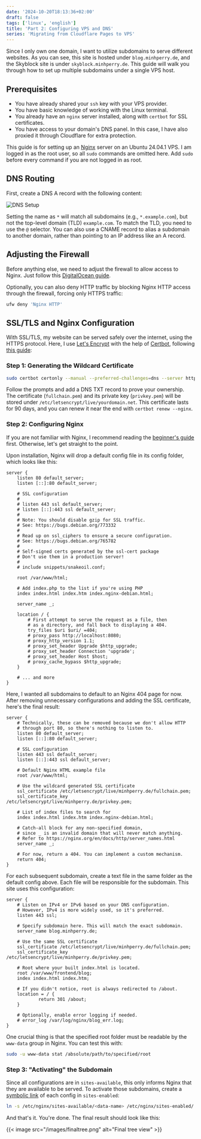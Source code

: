 ```yaml
---
date: '2024-10-20T18:13:36+02:00'
draft: false
tags: ['linux', 'english']
title: 'Part 2: Configuring VPS and DNS'
series: 'Migrating from Cloudflare Pages to VPS'
---
```


Since I only own one domain, I want to utilize subdomains to serve different websites. As you can see, this site is hosted under `blog.minhperry.de`, and the Skyblock site is under `skyblock.minhperry.de`. This guide will walk you through how to set up multiple subdomains under a single VPS host.

<!--more-->

## Prerequisites
- You have already shared your `ssh` key with your VPS provider.
- You have basic knowledge of working with the Linux terminal.
- You already have an `nginx` server installed, along with `certbot` for SSL certificates.
- You have access to your domain's DNS panel. In this case, I have also proxied it through Cloudflare for extra protection.

This guide is for setting up an [Nginx](https://nginx.org/en/) server on an Ubuntu 24.04.1 VPS. I am logged in as the root user, so all `sudo` commands are omitted here. Add `sudo` before every command if you are not logged in as root.

## DNS Routing

First, create a DNS A record with the following content:

![DNS Setup](/images/dns.png)

Setting the name as `*` will match all subdomains (e.g., `*.example.com`), but not the top-level domain (TLD) `example.com`. To match the TLD, you need to use the `@` selector. You can also use a CNAME record to alias a subdomain to another domain, rather than pointing to an IP address like an A record.

## Adjusting the Firewall

Before anything else, we need to adjust the firewall to allow access to Nginx. Just follow this [DigitalOcean guide](https://www.digitalocean.com/community/tutorials/how-to-install-nginx-on-ubuntu-20-04).

Optionally, you can also deny HTTP traffic by blocking Nginx HTTP access through the firewall, forcing only HTTPS traffic:

~~~bash {filename="bash"}
ufw deny 'Nginx HTTP'
~~~

## SSL/TLS and Nginx Configuration

With SSL/TLS, my website can be served safely over the internet, using the HTTPS protocol. Here, I use [Let's Encrypt](https://letsencrypt.org/) with the help of [Certbot](https://certbot.eff.org/), following [this guide](https://www.webhi.com/how-to/generate-lets-encrypt-wildcard-certificates-nginx/):

### Step 1: Generating the Wildcard Certificate
~~~bash {filename="bash"}
sudo certbot certonly --manual --preferred-challenges=dns --server https://acme-v02.api.letsencrypt.org/directory --agree-tos -d '*.yourdomain.net'
~~~
Follow the prompts and add a DNS TXT record to prove your ownership. The certificate (`fullchain.pem`) and its private key (`privkey.pem`) will be stored under `/etc/letsencrypt/live/yourdomain.net`. This certificate lasts for 90 days, and you can renew it near the end with `certbot renew --nginx`.

### Step 2: Configuring Nginx

If you are not familiar with Nginx, I recommend reading the [beginner's guide](http://nginx.org/en/docs/beginners_guide.html) first. Otherwise, let's get straight to the point.

Upon installation, Nginx will drop a default config file in its config folder, which looks like this:

~~~nginx {filename="/etc/nginx/sites-available/default"}
server {
    listen 80 default_server;
    listen [::]:80 default_server;

    # SSL configuration
    #
    # listen 443 ssl default_server;
    # listen [::]:443 ssl default_server;
    #
    # Note: You should disable gzip for SSL traffic.
    # See: https://bugs.debian.org/773332
    #
    # Read up on ssl_ciphers to ensure a secure configuration.
    # See: https://bugs.debian.org/765782
    #
    # Self-signed certs generated by the ssl-cert package
    # Don't use them in a production server!
    #
    # include snippets/snakeoil.conf;

    root /var/www/html;

    # Add index.php to the list if you're using PHP
    index index.html index.htm index.nginx-debian.html;

    server_name _;

    location / {
        # First attempt to serve the request as a file, then
        # as a directory, and fall back to displaying a 404.
        try_files $uri $uri/ =404;
        # proxy_pass http://localhost:8080;
        # proxy_http_version 1.1;
        # proxy_set_header Upgrade $http_upgrade;
        # proxy_set_header Connection 'upgrade';
        # proxy_set_header Host $host;
        # proxy_cache_bypass $http_upgrade;
    }

    # ... and more
}
~~~

Here, I wanted all subdomains to default to an Nginx 404 page for now. After removing unnecessary configurations and adding the SSL certificate, here's the final result:

~~~nginx {filename="/etc/nginx/sites-available/default"}
server {
    # Technically, these can be removed because we don't allow HTTP
    # through port 80, so there's nothing to listen to.
    listen 80 default_server;
    listen [::]:80 default_server;

    # SSL configuration
    listen 443 ssl default_server;
    listen [::]:443 ssl default_server;

    # Default Nginx HTML example file
    root /var/www/html;

    # Use the wildcard generated SSL certificate
    ssl_certificate /etc/letsencrypt/live/minhperry.de/fullchain.pem;
    ssl_certificate_key /etc/letsencrypt/live/minhperry.de/privkey.pem;

    # List of index files to search for
    index index.html index.htm index.nginx-debian.html;

    # Catch-all block for any non-specified domain,
    # since _ is an invalid domain that will never match anything.
    # Refer to https://nginx.org/en/docs/http/server_names.html
    server_name _;

    # For now, return a 404. You can implement a custom mechanism.
    return 404;
}
~~~

For each subsequent subdomain, create a text file in the same folder as the default config above. Each file will be responsible for the subdomain. This site uses this configuration:

~~~nginx {filename="/etc/nginx/sites-available/blog"}
server {
    # Listen on IPv4 or IPv6 based on your DNS configuration.
    # However, IPv4 is more widely used, so it's preferred.
    listen 443 ssl;

    # Specify subdomain here. This will match the exact subdomain.
    server_name blog.minhperry.de; 

    # Use the same SSL certificate
    ssl_certificate /etc/letsencrypt/live/minhperry.de/fullchain.pem;  
    ssl_certificate_key /etc/letsencrypt/live/minhperry.de/privkey.pem; 

    # Root where your built index.html is located.
    root /var/www/frontend/blog; 
    index index.html index.htm;

    # If you didn't notice, root is always redirected to /about.
    location = / {
            return 301 /about;
    }

    # Optionally, enable error logging if needed.
    # error_log /var/log/nginx/blog_err.log;
}
~~~

One crucial thing is that the specified root folder must be readable by the `www-data` group in Nginx. You can test this with:

~~~bash {filename="bash"}
sudo -u www-data stat /absolute/path/to/specified/root
~~~

### Step 3: "Activating" the Subdomain
Since all configurations are in `sites-available`, this only informs Nginx that they are available to be served. To activate those subdomains, create a [symbolic link](https://www.cyberciti.biz/faq/creating-soft-link-or-symbolic-link/) of each config in `sites-enabled`:

~~~bash {filename="bash"}
ln -s /etc/nginx/sites-available/<data-name> /etc/nginx/sites-enabled/
~~~

And that's it. You're done. The final result should look like this:

{{< image src="/images/finaltree.png" alt="Final tree view" >}}
